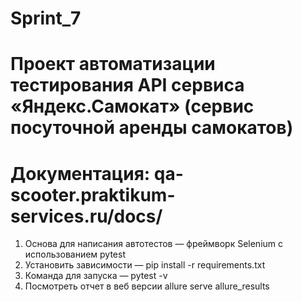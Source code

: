 # Sprint_7
# Проект автоматизации тестирования API сервиса «Яндекс.Самокат» (сервис посуточной аренды самокатов)  
# Документация: qa-scooter.praktikum-services.ru/docs/
1. Основа для написания автотестов — фреймворк Selenium с использованием pytest
2. Установить зависимости — pip install -r requirements.txt
3. Команда для запуска — pytest -v
4. Посмотреть отчет в веб версии allure serve allure_results
